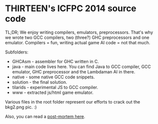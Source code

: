 THIRTEEN's ICFPC 2014 source code
=================================

TL;DR; We enjoy writing compilers, emulators, preprocessors. That's why we wrote two GCC compilers, two (three?) GHC preprocessors and one emulator. Compilers = fun, writing actual game AI code = not that much.

Subfolders:

* GHCAsm - assembler for GHC written in C.
* java - main code lives here. You can find Java to GCC compiler, GCC emulator, GHC preprocessor and the Lambdaman AI in there. 
* native - some native GCC code snippets.
* solution - the final solution.
* tilarids - experimental JS to GCC compiler.
* www - extracted js/html game emulator.

Various files in the root folder represent our efforts to crack out the bkg2.png pic. :)

Also, you can read a [post-mortem here](https://docs.google.com/document/d/1qYjmSkIH_BEGhd2j_3G_f-Xrkx8rrdr1M9TkGaBtxGI/pub).
